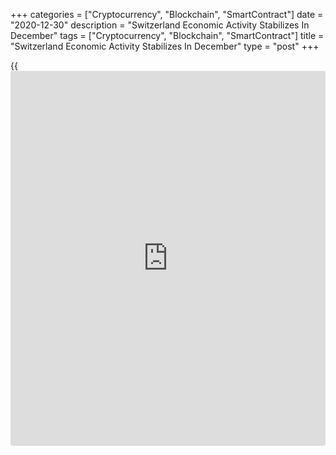 +++
categories = ["Cryptocurrency", "Blockchain", "SmartContract"]
date = "2020-12-30"
description = "Switzerland Economic Activity Stabilizes In December"
tags = ["Cryptocurrency", "Blockchain", "SmartContract"]
title = "Switzerland Economic Activity Stabilizes In December"
type = "post"
+++

{{<iframe id="large-banner" src="https://www.bounty.group/#slide=3.0" width="100%" height="600" scrolling="no" style="border: 0px solid rgb(216, 221, 230); border-radius: 3px;">}}

An indicator of future turning points in the Swiss [economy][1] improved
in December, but continued to signal subdued activity into next year in
the backdrop of the coronavirus pandemic, survey data from the KOF Swiss
Economic Institute showed on Wednesday.

The KOF Economic Barometer rose to 104.3 from 103.7 in November.
Economists had forecast a score of 100.5.

"The sharp declines that the barometer underwent in early 2020 have been
offset by a rapid recovery during the summer," the KOF said.

"However, the prospects for the Swiss economy remain subdued at the
beginning of 2021 due to the ongoing pandemic," the think tank added.

In December, the modest improvement was led by several indicators from
the manufacturing sector and private consumption. Indicators for the
financial and insurance service sector also contributed.

Negative impulses came from indicators for foreign demand.

For comments and feedback [contact](https://www.playgroundfx.com/contact/): editorial@rtt[news](https://www.letsplayfx.com/blog/forex-news-website/).com

[Economic News][1]

 **What parts of the world are seeing the best (and worst) economic
performances lately? Click[here][2] to check out our [Econ Scorecard][2]
and find out! See up-to-the-moment [ranking](https://www.playgroundfx.com/blog/crypto-exchange-ranking/)s for the best and worst
performers in [GDP][3], [unemployment rate][4], [inflation][5] and much
more.**

   1. www.rtt[news](https://www.letsplayfx.com/blog/forex-news-website/).com/Content/EconomicNews.aspx
   2. www.rtt[news](https://www.letsplayfx.com/blog/forex-news-website/).com/economic-scorecard/world-rank/retail-sales/highest-performance.aspx
   3. www.rtt[news](https://www.letsplayfx.com/blog/forex-news-website/).com/economic-scorecard/world-rank/GDP/highest-performance.aspx
   4. www.rtt[news](https://www.letsplayfx.com/blog/forex-news-website/).com/economic-scorecard/world-rank/unemployment-rate/lowest-performance.aspx
   5. www.rtt[news](https://www.letsplayfx.com/blog/forex-news-website/).com/economic-scorecard/world-rank/CPI/highest-performance.aspx